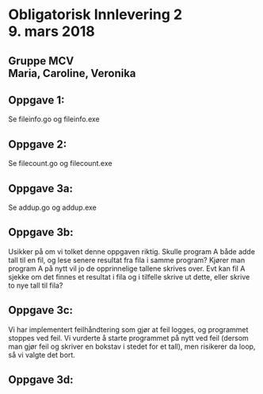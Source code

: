 <h1>Obligatorisk Innlevering 2<br>
9. mars 2018</h1>
<h2>Gruppe MCV <br>
Maria, Caroline, Veronika</h2>

<h2>Oppgave 1:</h2>
<p>Se fileinfo.go og fileinfo.exe</p>

<h2>Oppgave 2:</h2>
<p>Se filecount.go og filecount.exe</p>

<h2>Oppgave 3a:</h2>
<p>Se addup.go og addup.exe</p>

<h2>Oppgave 3b:</h2>
<p>Usikker på om vi tolket denne oppgaven riktig. 
Skulle program A både adde tall til en fil, og lese senere resultat fra fila i samme program? 
Kjører man program A på nytt vil jo de opprinnelige tallene skrives over. 
Evt kan fil A sjekke om det finnes et resultat i fila og i tilfelle skrive ut dette, eller skrive to nye tall til fila?</p> 

<h2>Oppgave 3c:</h2>
Vi har implementert feilhåndtering som gjør at feil logges, og programmet stoppes ved feil. 
Vi vurderte å starte programmet på nytt ved feil (dersom man gjør feil og skriver en bokstav i stedet for et tall), men risikerer da loop, så vi valgte det bort.

<h2>Oppgave 3d:</h2>

